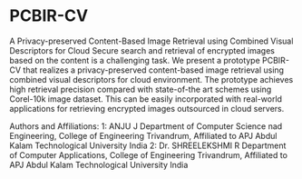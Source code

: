 # PCBIR-CV
A Privacy-preserved Content-Based Image Retrieval using Combined Visual Descriptors for Cloud
Secure search and retrieval of encrypted images based on the content is a challenging task. We present a prototype PCBIR-CV that realizes a privacy-preserved content-based image retrieval using combined visual descriptors for cloud environment. The prototype achieves high retrieval precision compared with state-of-the art schemes
  using Corel-10k image dataset. This can be easily incorporated with real-world applications for retrieving encrypted images outsourced in cloud servers.

Authors and Affiliations:
  1: ANJU J
     Department of Computer Science nad Engineering,
     College of Engineering Trivandrum,
     Affiliated to APJ Abdul Kalam Technological University
     India
  2: Dr. SHREELEKSHMI R
     Department of Computer Applications,
     College of Engineering Trivandrum,
     Affiliated to APJ Abdul Kalam Technological University
     India
